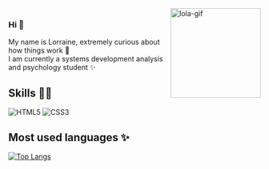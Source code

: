 <img awidth="180%" align="right" height="180em" alt="lola-gif" src="https://cdn.discordapp.com/attachments/791329434783186954/881910262196748348/image0.gif">

### Hi 👋
My name is Lorraine, extremely curious about how things work 🧠  
 I am currently a systems development analysis and psychology student ✨

## Skills 👩‍💻
![HTML5](https://img.shields.io/badge/HTML5-E34F26?style=for-the-badge&logo=html5&logoColor=white)
![CSS3](https://img.shields.io/badge/CSS3-1572B6?style=for-the-badge&logo=css3&logoColor=white)


## Most used languages ✨
[![Top Langs](https://github-readme-stats.vercel.app/api/top-langs/?username=lorraine-crst&layout=compact&theme=gruvbox&langs_count=10)](https://github.com/lorraine-crst/github-readme-stats)
